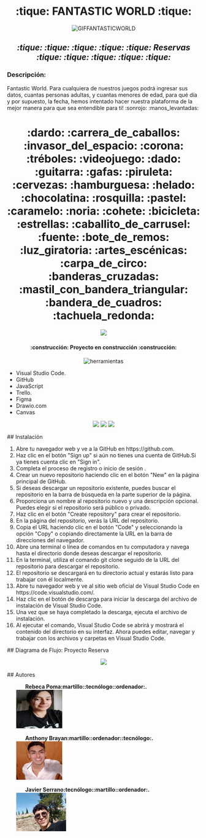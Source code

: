 
<h1 align= center> :tique: FANTASTIC WORLD :tique: </h1>
<p align="center" >
  <img src="https://github.com/JaviSeC/reservasjs/assets/132766257/ff457cf1-7bcd-4b7f-a15a-6ab37c940a29" width=60% height=15% alt="GIFFANTASTICWORLD">
</p>
<h2 align=center> <em> :tique: :tique: :tique: :tique: :tique: Reservas :tique: :tique: :tique: :tique: :tique: </em> </h2>
<h3>Descripción:</h3
Hemos creado esta página en la que el cliente hará su reservación en nuestro parque de diversiones <strong> Fantastic World. </strong> Para cualquiera de nuestros juegos podrá ingresar sus datos, cuantas personas adultas, y cuantas menores de edad, para qué día y por supuesto, la fecha, hemos intentado hacer nuestra plataforma de la mejor manera para que sea entendible para ti! :sonrojo: :manos_levantadas:
<h1 align= center> :dardo:  :carrera_de_caballos: :invasor_del_espacio: :corona: :tréboles: :videojuego: :dado: :guitarra: :gafas: :piruleta: :cervezas: :hamburguesa: :helado:  :chocolatina:  :rosquilla:  :pastel:  :caramelo: :noria: :cohete: :bicicleta: :estrellas: :caballito_de_carrusel: :fuente: :bote_de_remos:  :luz_giratoria: :artes_escénicas: :carpa_de_circo: :banderas_cruzadas: :mastil_con_bandera_triangular: :bandera_de_cuadros: :tachuela_redonda: </h1>
<p align="center">
 <img src="https://img.shields.io/badge/STATUS-EN%20DESAROLLO-green">
   </p>
   <h4 align="center">
:construcción: Proyecto en construcción :construcción:
</h4>
<p align=center>
 <img src=https://github.com/JaviSeC/reservasjs/assets/132651136/65c7313c-429b-4f58-b43b-db86a9b5e6c2 alt=herramientas>
 </p>
<ul>
  <li>Visual Studio Code.</li>
  <li>GitHub</li>
  <li>JavaScript</li>
  <li>Trello.</li>
  <li>Figma</li>
  <li>Drawio.com</li>
  <li>Canvas</li>
</ul>
<p align=center>
 <img src=https://github.com/JaviSeC/reservasjs/assets/132766257/38de97c7-773f-4c51-9693-3c7091013bb7>
 <img src=https://github.com/JaviSeC/reservasjs/assets/132766257/aeed1ec9-3d72-480f-8fb0-b16adb9aeb15>
 <img src=https://github.com/JaviSeC/reservasjs/assets/132766257/0817c8cd-3509-4756-87ff-da4415d1dcaf>
</p>
## Instalación
<ol>
  <li>Abre tu navegador web y ve a la GitHub en https://github.com.</li>
  <li>Haz clic en el botón "Sign up" si aún no tienes una cuenta de GitHub.Si ya tienes cuenta  clic en "Sign in".</li>
  <li>Completa el proceso de registro o inicio de sesión .</li>
  <li>Crear un nuevo repositorio haciendo clic en el botón "New" en la página principal de GitHub.</li>
  <li>Si deseas descargar un repositorio existente, puedes buscar el repositorio en la barra de búsqueda en la parte superior de la página.</li>
  <li>Proporciona un nombre al repositorio nuevo y una descripción opcional. Puedes elegir si el repositorio será público o privado.</li>
  <li>Haz clic en el botón "Create repository" para crear el repositorio.</li>
  <li>En la página del repositorio, verás la URL del repositorio.</li>
  <li>Copia el URL haciendo clic en el botón "Code" y seleccionando la opción "Copy" o copiando directamente la URL en la barra de direcciones del navegador.</li>
  <li>Abre una terminal o línea de comandos en tu computadora y navega hasta el directorio donde deseas descargar el repositorio.</li>
  <li>En la terminal, utiliza el comando git clone seguido de la URL del repositorio para descargar el repositorio. </li>
  <li>El repositorio se descargará en tu directorio actual y estarás listo para trabajar con él localmente.</li>
  <li>Abre tu navegador web y ve al sitio web oficial de Visual Studio Code en https://code.visualstudio.com/.</li>
  <li>Haz clic en el botón de descarga para iniciar la descarga del archivo de instalación de Visual Studio Code.</li>
  <li>Una vez que se haya completado la descarga, ejecuta el archivo de instalación.</li>
 <li>Al ejecutar el comando, Visual Studio Code se abrirá y mostrará el contenido del directorio en su interfaz. Ahora puedes editar, navegar y trabajar con los archivos y carpetas en Visual Studio Code.</li>
</ol>
## Diagrama de Flujo: Proyecto Reserva
<p align=center>
<img src=https://github.com/JaviSeC/reservasjs/assets/132651136/2987e119-1777-4d70-8c75-fd28588a60ad>
</p>
## Autores
<ol>
<ul><strong>Rebeca Poma:martillo::tecnólogo::ordenador:.</strong></ul>
<img alt="" src="img/rebe.jpg" width="120" height="100"/>
<ul><strong>Anthony Brayan:martillo::ordenador::tecnólogo:.</strong></ul>
<img alt="" src="img/antony.jpg" width="120" height="100"/>
<ul><strong>Javier Serrano:tecnólogo::martillo::ordenador:.</strong></ul>
<img alt="" src="img/javi.jpg" width="130" height="100"/>
</ol>
